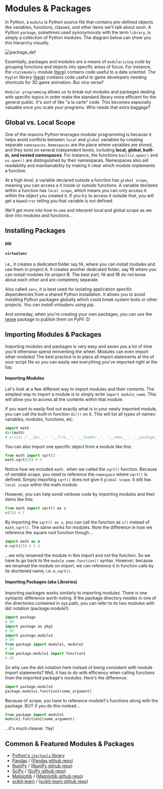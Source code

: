 <!---
{"next":"Topics/functions.md","title":"Modules & Packages"}
-->

# Modules & Packages

In Python, a `module` is Python source file that contains pre-defined objects like variables, functions, classes, and other items we'll talk about soon. A Python `package`, sometimes used synonymously with the term `library`, is simply a collection of Python modules. The diagram below can show you this hierarchy visually.

![package_def](https://365datascience.com/wp-content/uploads/2018/07/image2-min-6-768x419.png)

Essentially, packages and modules are a means of `modularizing` code by grouping functions and objects into specific areas of focus. For instance, the `statsmodels` module ([here](https://www.statsmodels.org/)) contains code useful to a data scientist. The `Pyglet` library ([here](http://www.pyglet.org/)) contains code useful to game developers needing shortcuts for 3D game animation. But vice versa?

`Modular programming` allows us to break out modules and packages dealing with specific topics in order make the standard library more efficient for the general public. It's sort of like "a la carte" code. This becomes especially valuable once you scale your programs. Who needs that extra baggage?

## Global vs. Local Scope

One of the reasons Python leverages modular programming is because it helps avoid conflicts between `local` and `global` variables by creating separate `namespaces`. `Namespaces` are the place where variables are stored, and they exist on several independent levels, including **local, global, built-in, and nested namespaces**. For instance, the functions `builtin.open()` and `os.open()` are distinguished by their namespaces. Namespaces also aid readability and maintainability by making it clear which module implements a function. 

At a high level, a variable declared outside a function has `global scope`, meaning you can access a it inside or outside functions. A variable declared within a function has `local scope`, which means you can only access it within the object you created it. If you try to access it outside that, you will get a `NameError` telling you that variable is not defined.

We'll get more into how to use and interpret local and global scope as we dive into modules and functions...

## Installing Packages



#### pip


#### `virtualenv`

i.e., it creates a dedicated folder say fA, where you can install modules and use them in project A. It creates another dedicated folder, say fB where you can install modules for project B. The best part, fA and fB do not know about each other and are completely separate.

Also called `venv`, it is best used for isolating application specific dependencies from a shared Python installation. It allows you to avoid installing Python packages globally which could break system tools or other projects. You can *install virtualenv using pip.*

And someday, when you're creating your own packages, you can use the [twine](https://pypi.org/project/twine/) package to publish them on PyPI! :D

## Importing Modules & Packages

Importing modules and packages is very easy and saves you a lot of time you'd otherwise spend reinventing the wheel. Modules can even import other modules! The best practice is to place all import statements at the of your script file so you can easily see everything you've imported right at the top. 

#### Importing Modules 
Let's look at a few different way to import modules and their contents. The simplest way to import a module is to simply write `import module_name`. This will allow you to access all the contents within that module. 

If you want to easily find out exactly what is in your newly imported module, you can call the built-in function `dir()` on it. This will list all types of names: variables, modules, functions, etc. 

```python
import math
dir(math)
# prints ['__doc__', '__file__', '__loader__', '__name__', '__package__', '__spec__', 'acos', 'acosh', 'asin', ... etc.]
```

You can also import one specific object from a module like this:

```python
from math import sqrt()
math.sqrt(25) # 5
```

Notice how we included `math.` when we called the `sqrt()` function. Because of *variable scope*, you need to reference the `namespace` where `sqrt()` is defined. Simply importing `sqrt()` does not give it `global scope`. It still has `local scope` within the math module.

However, you can help avoid verbose code by importing modules and their items like this:

```python
from math import sqrt() as s
s(25) # 5
```

By importing the `sqrt() as s`, you can call the function as `s()` instead of `math.sqrt()`. The same works for modules. Note the difference in how we reference the square root function though... 

```python
import math as m
m.sqrt(25) # 5.0
```

...we only renamed the module in this import and not the function. So we have to go back to the `module_name.function()` syntax. *However*, because we renamed the module on import, we can reference it in function calls by its shortened name, i.e. `m.sqrt()`.

#### Importing Packages (aka Libraries)
Importing packages works similarly to importing modules. There is one syntactic difference worth noting. If the package directory resides in one of the directories contained in sys.path, you can refer to its two modules with dot notation (package.module1).

```python
import package
# OR
import package as pkg1
# OR
import package.module1
# OR
from package import module1, module2
# OR
from package.module1 import function1
# OR
```

So why use the dot notation here instead of being consistent with module import statements? Well, it has to do with efficiency when calling functions from the imported package's modules. Here's the difference:

```python
import package.module1
package.module1.function1(some_argument)
```
Because of scope, you have to reference module1's functions along with the package. BUT if you do this instead...

```python
from package import module1
module1.function1(some_argument)
```

...it's much cleaner. Yay!

## Common & Featured Modules & Packages

* [Python's `itertools` library](https://docs.python.org/3/library/itertools.html)
* [Pandas](http://pandas.pydata.org/) / ([Pandas github repo](https://github.com/pandas-dev/pandas))
* [NumPy](https://www.numpy.org/) / ([NumPy github repo](https://github.com/numpy/numpy))
* [SciPy](https://www.scipy.org/) / ([SciPy github repo](https://github.com/scipy/scipy))
* [Matplotlib](https://matplotlib.org/) / ([Matplotlib github repo](https://github.com/matplotlib/matplotlib))
* [scikit-learn](https://scikit-learn.org/) / ([scikit-learn github repo](https://github.com/scikit-learn/scikit-learn))